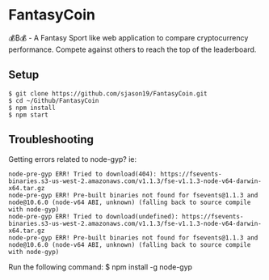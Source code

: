# FantasyCoin
💰₿💰 - A Fantasy Sport like web application to compare cryptocurrency performance. Compete against others to reach the top of the leaderboard.

## Setup
    $ git clone https://github.com/sjason19/FantasyCoin.git
    $ cd ~/Github/FantasyCoin
    $ npm install
    $ npm start

## Troubleshooting
Getting errors related to node-gyp? ie:
```
node-pre-gyp ERR! Tried to download(404): https://fsevents-binaries.s3-us-west-2.amazonaws.com/v1.1.3/fse-v1.1.3-node-v64-darwin-x64.tar.gz 
node-pre-gyp ERR! Pre-built binaries not found for fsevents@1.1.3 and node@10.6.0 (node-v64 ABI, unknown) (falling back to source compile with node-gyp) 
node-pre-gyp ERR! Tried to download(undefined): https://fsevents-binaries.s3-us-west-2.amazonaws.com/v1.1.3/fse-v1.1.3-node-v64-darwin-x64.tar.gz 
node-pre-gyp ERR! Pre-built binaries not found for fsevents@1.1.3 and node@10.6.0 (node-v64 ABI, unknown) (falling back to source compile with node-gyp) 
```
Run the following command:
    $ npm install -g node-gyp


